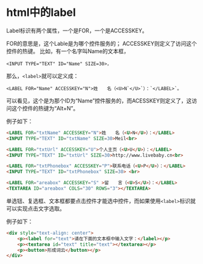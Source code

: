 # html中的label

Label标识有两个属性，一个是FOR，一个是ACCESSKEY。

FOR的意思是，这个Lable是为哪个控件服务的；
ACCESSKEY则定义了访问这个控件的热键。
比如，有一个名字叫Name的文本框，

    <INPUT TYPE="TEXT" ID="Name" SIZE=30>，

那么，`<label>`就可以定义成：

    <LABEL FOR="Name" ACCESSKEY="N">姓　　名（<U>N`</U>`）：`</LABEL>`。

可以看见，这个<Label>是为那个ID为“Name”控件服务的，而ACESSKEY则定义了，这访问这个控件的热键为“Alt+N”。

例子如下：
```html
<LABEL FOR="txtName" ACCESSKEY="N">姓　　名（<U>N</U>）：</LABEL>
<INPUT TYPE="TEXT" ID="txtName" SIZE=30>Meil<br>

<LABEL FOR="txtUrl" ACCESSKEY="U">个人主页（<U>U</U>）：</LABEL>
<INPUT TYPE="TEXT" ID="txtUrl" SIZE=30>http://www.livebaby.cn<br>

<LABEL FOR="txtPhonebox" ACCESSKEY="P">联系电话（<U>P</U>）：</LABEL>
<INPUT TYPE="TEXT" ID="txtPhonebox" SIZE=30> <br>

<LABEL FOR="areabox" ACCESSKEY="S" >留　　言（<U>S</U>）：</LABEL>
<TEXTAREA ID="areabox" COLS="30" ROWS="3"></TEXTAREA> 
```

单选钮、复选框、文本框都要点击控件才能选中控件，而如果使用`<label>`标识就可以实现点击文字选取。

例子如下：
```html
<div style="text-align: center">
    <p><label for="text">请在下面的文本框中输入文字：</label></p>
    <p><textarea id="text" title="text"></textarea></p>
    <p><button>形成词云</button></p>
</div>
```
